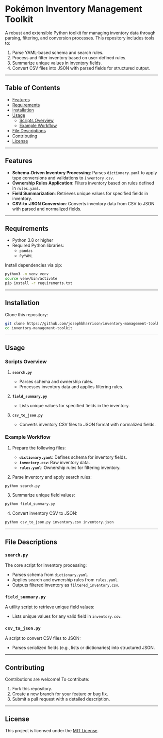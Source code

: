 # Pokémon Inventory Management Toolkit

A robust and extensible Python toolkit for managing inventory data through parsing, filtering, and conversion processes. This repository includes tools to:

1. Parse YAML-based schema and search rules.
2. Process and filter inventory based on user-defined rules.
3. Summarize unique values in inventory fields.
4. Convert CSV files into JSON with parsed fields for structured output.

---

## Table of Contents

- [Features](#features)
- [Requirements](#requirements)
- [Installation](#installation)
- [Usage](#usage)
  - [Scripts Overview](#scripts-overview)
  - [Example Workflow](#example-workflow)
- [File Descriptions](#file-descriptions)
- [Contributing](#contributing)
- [License](#license)

---

## Features

- **Schema-Driven Inventory Processing**: Parses `dictionary.yaml` to apply type conversions and validations to `inventory.csv`.
- **Ownership Rules Application**: Filters inventory based on rules defined in `rules.yaml`.
- **Field Summarization**: Retrieves unique values for specified fields in inventory.
- **CSV-to-JSON Conversion**: Converts inventory data from CSV to JSON with parsed and normalized fields.

---

## Requirements

- Python 3.8 or higher
- Required Python libraries:
  - `pandas`
  - `PyYAML`

Install dependencies via pip:

```bash
python3 -m venv venv
source venv/bin/activate
pip install -r requirements.txt
```

---

## Installation

Clone this repository:

```bash
git clone https://github.com/josephbharrison/inventory-management-toolkit.git
cd inventory-management-toolkit
```

---

## Usage

### Scripts Overview

1. **`search.py`**
   - Parses schema and ownership rules.
   - Processes inventory data and applies filtering rules.

2. **`field_summary.py`**
   - Lists unique values for specified fields in the inventory.

3. **`csv_to_json.py`**
   - Converts inventory CSV files to JSON format with normalized fields.

### Example Workflow

1. Prepare the following files:
   - **`dictionary.yaml`**: Defines schema for inventory fields.
   - **`inventory.csv`**: Raw inventory data.
   - **`rules.yaml`**: Ownership rules for filtering inventory.

2. Parse inventory and apply search rules:

```bash
python search.py
```

3. Summarize unique field values:

```bash
python field_summary.py
```

4. Convert inventory CSV to JSON:

```bash
python csv_to_json.py inventory.csv inventory.json
```

---

## File Descriptions

### `search.py`

The core script for inventory processing:
- Parses schema from `dictionary.yaml`.
- Applies search and ownership rules from `rules.yaml`.
- Outputs filtered inventory as `filtered_inventory.csv`.

### `field_summary.py`

A utility script to retrieve unique field values:
- Lists unique values for any valid field in `inventory.csv`.

### `csv_to_json.py`

A script to convert CSV files to JSON:
- Parses serialized fields (e.g., lists or dictionaries) into structured JSON.

---

## Contributing

Contributions are welcome! To contribute:
1. Fork this repository.
2. Create a new branch for your feature or bug fix.
3. Submit a pull request with a detailed description.

---

## License

This project is licensed under the [MIT License](LICENSE).
